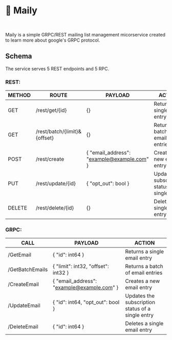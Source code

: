 # 📨 Maily

<br>

Maily is a simple GRPC/REST mailing list management micorservice created to learn more about google's GRPC protocol.


## Schema

The service serves 5 REST endpoints and 5 RPC.

### REST:

| METHOD | ROUTE                        | PAYLOAD                                                     | ACTION                                            |
| ------ | ---------------------------- | ----------------------------------------------------------- | ------------------------------------------------- |
| GET    | /rest/get/{id}               | {}                                                          | Returns a single email entry                      |
| GET    | /rest/batch/{limit}&{offset} | {}                                                          | Returns a batch of email entries                  |
| POST   | /rest/create                 | { "email_address": "example@example.com" }                  | Creates a new email entry                         |
| PUT    | /rest/update/{id}            | { "opt_out": bool }                                         | Updates the subscription status of a single entry |
| DELETE | /rest/delete/{id}            | {}                                                          | Deletes a single email entry                      |

### GRPC:

| CALL            | PAYLOAD                                                     | ACTION                                            |
| --------------- | ----------------------------------------------------------- | ------------------------------------------------- |
| /GetEmail       | { "id": int64 }                                             | Returns a single email entry                      |
| /GetBatchEmails | { "limit": int32, "offset": int32 }                         | Returns a batch of email entries                  |
| /CreateEmail    | { "email_address": "example@example.com" }                  | Creates a new email entry                         |
| /UpdateEmail    | { "id": int64, "opt_out": bool }                            | Updates the subscription status of a single entry |
| /DeleteEmail    | { "id": int64 }                                             | Deletes a single email entry                      |
